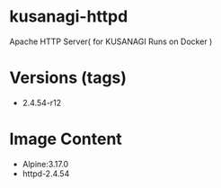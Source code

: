 # kusanagi-httpd

Apache HTTP Server( for KUSANAGI Runs on Docker )

# Versions (tags)

- 2.4.54-r12

# Image Content

- Alpine:3.17.0
- httpd-2.4.54

